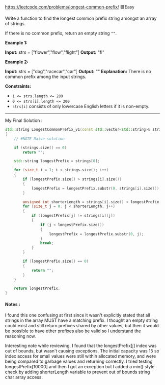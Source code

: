https://leetcode.com/problems/longest-common-prefix/
🟩Easy

Write a function to find the longest common prefix string amongst an array of strings.

If there is no common prefix, return an empty string `""`.

**Example 1:**

**Input:** strs = ["flower","flow","flight"]
**Output:** "fl"

**Example 2:**

**Input:** strs = ["dog","racecar","car"]
**Output:** ""
**Explanation:** There is no common prefix among the input strings.

**Constraints:**

- `1 <= strs.length <= 200`
- `0 <= strs[i].length <= 200`
- `strs[i]` consists of only lowercase English letters if it is non-empty.

---

My Final Solution :
```cpp live:true file:"14.LongestCommonPrefix.cpp"
std::string LongestCommonPrefix_v1(const std::vector<std::string>& strings)
{
	// #NOTE Naive solution

	if (strings.size() == 0)
		return "";

	std::string longestPrefix = strings[0];

	for (size_t i = 1; i < strings.size(); i++)
	{
		if (longestPrefix.size() > strings[i].size())
		{
			longestPrefix = longestPrefix.substr(0, strings[i].size());
		}

		unsigned int shorterLength = strings[i].size() < longestPrefix.size() ? strings[i].size() : longestPrefix.size();
		for (size_t j = 0; j < shorterLength; j++)
		{
			if (longestPrefix[j] != strings[i][j])
			{
				if (j < longestPrefix.size())
				{
					longestPrefix = longestPrefix.substr(0, j);
				}
				break;
			}
		}

		if (longestPrefix.size() == 0)
		{
			return "";
		}
	}

	return longestPrefix;
}
```
#### Notes :
I found this one confusing at first since it wasn't explicitly stated that all strings in the array MUST have a matching prefix. I thought an empty string could exist and still return prefixes shared by other values, but then it would be possible to have other prefixes also be valid so I understand the reasoning now.

Interesting note while reviewing, I found that the longestPrefix\[j\] index was out of bounds, but wasn't causing exceptions. The initial capacity was 15 so index access for small values were still within allocated memory, and were being compared to garbage values and returning correctly. I tried testing longestPrefix\[10000\] and then I got an exception but I added a min() style check by adding shorterLength variable to prevent out of bounds string char array access.